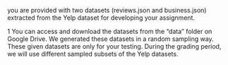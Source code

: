 you are provided with two datasets (reviews.json and business.json) extracted from
the Yelp dataset for developing your assignment.

1 You can access and download the datasets from the
“data” folder on Google Drive. We generated these datasets in a random sampling way. These given
datasets are only for your testing. During the grading period, we will use different sampled subsets of
the Yelp datasets.
